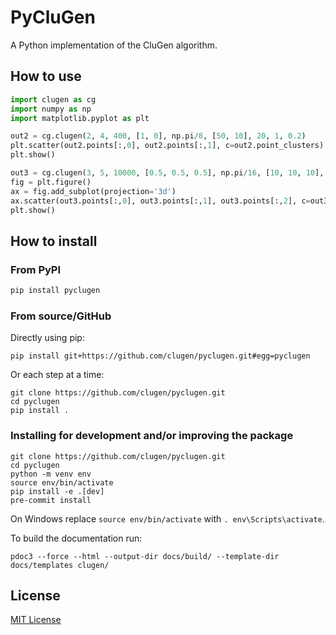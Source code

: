 # PyCluGen

A Python implementation of the CluGen algorithm.

## How to use

```python
import clugen as cg
import numpy as np
import matplotlib.pyplot as plt

out2 = cg.clugen(2, 4, 400, [1, 0], np.pi/8, [50, 10], 20, 1, 0.2)
plt.scatter(out2.points[:,0], out2.points[:,1], c=out2.point_clusters)
plt.show()

out3 = cg.clugen(3, 5, 10000, [0.5, 0.5, 0.5], np.pi/16, [10, 10, 10], 10, 1, 2)
fig = plt.figure()
ax = fig.add_subplot(projection='3d')
ax.scatter(out3.points[:,0], out3.points[:,1], out3.points[:,2], c=out3.point_clusters)
plt.show()
```

## How to install

### From PyPI

```sh
pip install pyclugen
```

### From source/GitHub

Directly using pip:

```text
pip install git+https://github.com/clugen/pyclugen.git#egg=pyclugen
```

Or each step at a time:

```text
git clone https://github.com/clugen/pyclugen.git
cd pyclugen
pip install .
```

### Installing for development and/or improving the package

```text
git clone https://github.com/clugen/pyclugen.git
cd pyclugen
python -m venv env
source env/bin/activate
pip install -e .[dev]
pre-commit install
```

On Windows replace `source env/bin/activate` with `. env\Scripts\activate`.

To build the documentation run:

```text
pdoc3 --force --html --output-dir docs/build/ --template-dir docs/templates clugen/
```

## License

[MIT License](LICENSE.txt)
